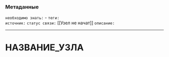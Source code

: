 ### Метаданные
`необходимо знать:` -
`теги:`  
`источник:` 
`статус связи:` [[Узел не начат]]
`описание:` 

---
# НАЗВАНИЕ_УЗЛА
